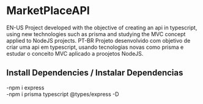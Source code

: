 # MarketPlaceAPI
EN-US Project developed with the objective of creating an api in typescript, using new technologies such as prisma and studying the MVC concept applied to NodeJS projects.
PT-BR    Projeto desenvolvido com objetivo de criar uma api em typescript, usando tecnologias novas como prisma e estudar o conceito MVC aplicado a proojetos NodeJS.


## Install Dependencies / Instalar Dependencias 
-npm i express <br>
-npm i prisma typescript @types/express -D <br>
